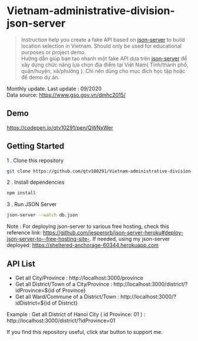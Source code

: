 # Vietnam-administrative-division-json-server

> Instruction help you create a fake API based on [json-server](https://github.com/typicode/json-server) to build location selection in Vietnam. Should only be used for educational purposes or project demo.\
> Hướng dẫn giúp bạn tạo nhanh một fake API dựa trên [json-server](https://github.com/typicode/json-server) để xây dựng chức năng lựa chọn địa điểm tại Việt Nam( Tỉnh/thành phố, quận/huyện, xã/phường ). Chỉ nên dùng cho mục đích học tập hoặc để demo dự án.

Monthly update. Last update : 09/2020\
Data source: https://www.gso.gov.vn/dmhc2015/
## Demo


https://codepen.io/qtv10291/pen/QWNxWer

## Getting Started

1 . Clone this repository

```bash
git clone https://github.com/qtv100291/Vietnam-administrative-division-json-server.git
```
2 . Install dependencies

```bash
npm install
```
3 . Run JSON Server

```bash
json-server --watch db.json
```
Note : For deploying json-server to various free hosting, check this reference link:
https://github.com/jesperorb/json-server-heroku#deploy-json-server-to--free-hosting-site-. If needed, using my json-server deployed: https://sheltered-anchorage-60344.herokuapp.com
## API List

- Get all City/Province : http://localhost:3000/province
- Get all District/Town of a City/Province : http://localhost:3000/district/?idProvince=${id of Province}
- Get all Ward/Commune of a District/Town : http://localhost:3000/?idDistrict=${id of District}

Example : Get all District of Hanoi City ( id Province: 01 ) : http://localhost:3000/district/?idProvince=01

If you find this repository useful, click star button to support me.





